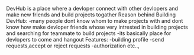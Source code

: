 DevHub is a place where a devloper connect with other devlopers and make new friends and build projects togather
Reason behind Building DevHub:
    -many people dont know whom to make projects with and dont know how make devloper friends whose very intrested in building projects and searching for teammate to build projects
    -its basically place for devlopers to come and hangout
Features:
    -building profile
    -send requests,accept or reject requests
    -authorization etc..,
